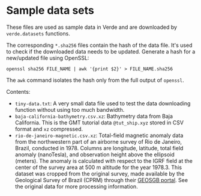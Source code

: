 # Sample data sets

These files are used as sample data in Verde and are downloaded by
`verde.datasets` functions.

The corresponding `*.sha256` files contain the hash of the data file. It's used
to check if the downloaded data needs to be updated. Generate a hash for a
new/updated file using OpenSSL:

    openssl sha256 FILE_NAME | awk '{print $2}' > FILE_NAME.sha256

The `awk` command isolates the hash only from the full output of `openssl`.

Contents:

* `tiny-data.txt`: A very small data file used to test the data downloading
  function without using too much bandwidth.
* `baja-california-bathymetry.csv.xz`: Bathymetry data from Baja California.
  This is the GMT tutorial data `@tut_ship.xyz` stored in CSV format and
  `xz` compressed.
* `rio-de-janeiro-magnetic.csv.xz`: Total-field magnetic anomaly data from the
  northwestern part of an airborne survey of Rio de Janeiro, Brazil, conducted
  in 1978. Columns are longitude, latitude, total field anomaly (nanoTesla),
  and observation height above the ellipsoid (meters). The anomaly is
  calculated with respect to the IGRF field at the center of the survey area at
  500 m altitude for the year 1978.3. This dataset was cropped from the
  original survey, made available by the Geological Survey of Brazil (CPRM)
  through their [GEOSGB portal](http://geosgb.cprm.gov.br/). See the original
  data for more processing information.
